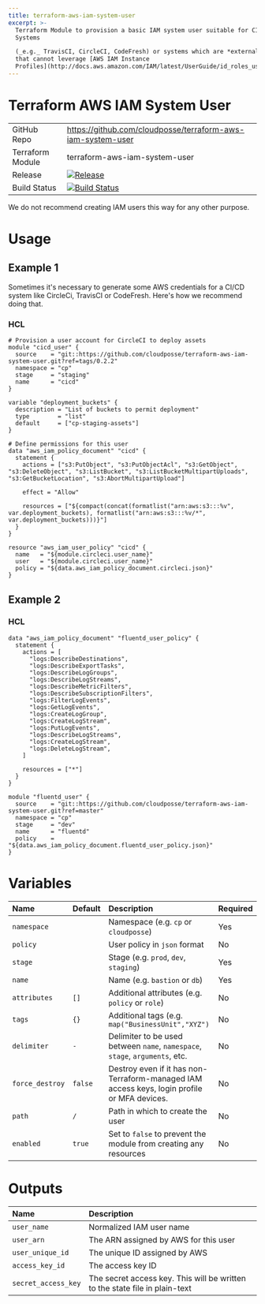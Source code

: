 ```yaml
---
title: terraform-aws-iam-system-user
excerpt: >-
  Terraform Module to provision a basic IAM system user suitable for CI/CD
  Systems

  (_e.g._ TravisCI, CircleCI, CodeFresh) or systems which are *external* to AWS
  that cannot leverage [AWS IAM Instance
  Profiles](http://docs.aws.amazon.com/IAM/latest/UserGuide/id_roles_use_switch-role-ec2_instance-profiles.html).
---
```


# Terraform AWS IAM System User

|                  |                                                                                                                                                                        |
|:-----------------|:-----------------------------------------------------------------------------------------------------------------------------------------------------------------------|
| GitHub Repo      | <https://github.com/cloudposse/terraform-aws-iam-system-user>                                                                                                          |
| Terraform Module | terraform-aws-iam-system-user                                                                                                                                          |
| Release          | [![Release](https://img.shields.io/github/release/cloudposse/terraform-aws-iam-system-user.svg)](https://github.com/cloudposse/terraform-aws-iam-system-user/releases) |
| Build Status     | [![Build Status](https://travis-ci.org/cloudposse/terraform-aws-iam-system-user.svg)](https://travis-ci.org/cloudposse/terraform-aws-iam-system-user)                  |

We do not recommend creating IAM users this way for any other purpose.

# Usage

## Example 1

Sometimes it's necessary to generate some AWS credentials for a CI/CD system like CircleCi, TravisCI or CodeFresh. Here's how we recommend doing that.

### HCL

```hcl
# Provision a user account for CircleCI to deploy assets
module "cicd_user" {
  source    = "git::https://github.com/cloudposse/terraform-aws-iam-system-user.git?ref=tags/0.2.2"
  namespace = "cp"
  stage     = "staging"
  name      = "cicd"
}

variable "deployment_buckets" {
  description = "List of buckets to permit deployment"
  type        = "list"
  default     = ["cp-staging-assets"]
}

# Define permissions for this user
data "aws_iam_policy_document" "cicd" {
  statement {
    actions = ["s3:PutObject", "s3:PutObjectAcl", "s3:GetObject", "s3:DeleteObject", "s3:ListBucket", "s3:ListBucketMultipartUploads", "s3:GetBucketLocation", "s3:AbortMultipartUpload"]

    effect = "Allow"

    resources = ["${compact(concat(formatlist("arn:aws:s3:::%v", var.deployment_buckets), formatlist("arn:aws:s3:::%v/*", var.deployment_buckets)))}"]
  }
}

resource "aws_iam_user_policy" "cicd" {
  name   = "${module.circleci.user_name}"
  user   = "${module.circleci.user_name}"
  policy = "${data.aws_iam_policy_document.circleci.json}"
}
```

## Example 2

### HCL

```hcl
data "aws_iam_policy_document" "fluentd_user_policy" {
  statement {
    actions = [
      "logs:DescribeDestinations",
      "logs:DescribeExportTasks",
      "logs:DescribeLogGroups",
      "logs:DescribeLogStreams",
      "logs:DescribeMetricFilters",
      "logs:DescribeSubscriptionFilters",
      "logs:FilterLogEvents",
      "logs:GetLogEvents",
      "logs:CreateLogGroup",
      "logs:CreateLogStream",
      "logs:PutLogEvents",
      "logs:DescribeLogStreams",
      "logs:CreateLogStream",
      "logs:DeleteLogStream",
    ]

    resources = ["*"]
  }
}

module "fluentd_user" {
  source    = "git::https://github.com/cloudposse/terraform-aws-iam-system-user.git?ref=master"
  namespace = "cp"
  stage     = "dev"
  name      = "fluentd"
  policy    = "${data.aws_iam_policy_document.fluentd_user_policy.json}"
}
```

# Variables

| Name            | Default | Description                                                                                 | Required |
|:----------------|:--------|:--------------------------------------------------------------------------------------------|:---------|
| `namespace`     |         | Namespace (e.g. `cp` or `cloudposse`)                                                       | Yes      |
| `policy`        |         | User policy in `json` format                                                                | No       |
| `stage`         |         | Stage (e.g. `prod`, `dev`, `staging`)                                                       | Yes      |
| `name`          |         | Name (e.g. `bastion` or `db`)                                                               | Yes      |
| `attributes`    | `[]`    | Additional attributes (e.g. `policy` or `role`)                                             | No       |
| `tags`          | `{}`    | Additional tags (e.g. `map("BusinessUnit","XYZ")`                                           | No       |
| `delimiter`     | `-`     | Delimiter to be used between `name`, `namespace`, `stage`, `arguments`, etc.                | No       |
| `force_destroy` | `false` | Destroy even if it has non-Terraform-managed IAM access keys, login profile or MFA devices. | No       |
| `path`          | `/`     | Path in which to create the user                                                            | No       |
| `enabled`       | `true`  | Set to `false` to prevent the module from creating any resources                            | No       |

# Outputs

| Name                | Description                                                                 |
|:--------------------|:----------------------------------------------------------------------------|
| `user_name`         | Normalized IAM user name                                                    |
| `user_arn`          | The ARN assigned by AWS for this user                                       |
| `user_unique_id`    | The unique ID assigned by AWS                                               |
| `access_key_id`     | The access key ID                                                           |
| `secret_access_key` | The secret access key. This will be written to the state file in plain-text |
